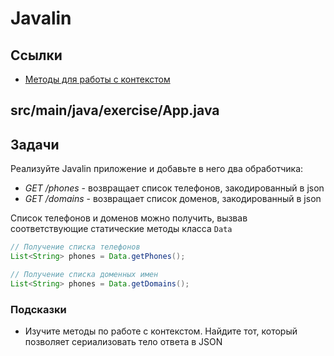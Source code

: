 # Javalin

## Ссылки

* [Методы для работы с контекстом](https://javalin.io/documentation#context)

## src/main/java/exercise/App.java

## Задачи

Реализуйте Javalin приложение и добавьте в него два обработчика:

* *GET /phones* - возвращает список телефонов, закодированный в json
* *GET /domains* - возвращает список доменов, закодированный в json

Список телефонов и доменов можно получить, вызвав соответствующие статические методы класса `Data`

```java
// Получение списка телефонов
List<String> phones = Data.getPhones();

// Получение списка доменных имен
List<String> phones = Data.getDomains();
```

### Подсказки

* Изучите методы по работе с контекстом. Найдите тот, который позволяет сериализовать тело ответа в JSON
